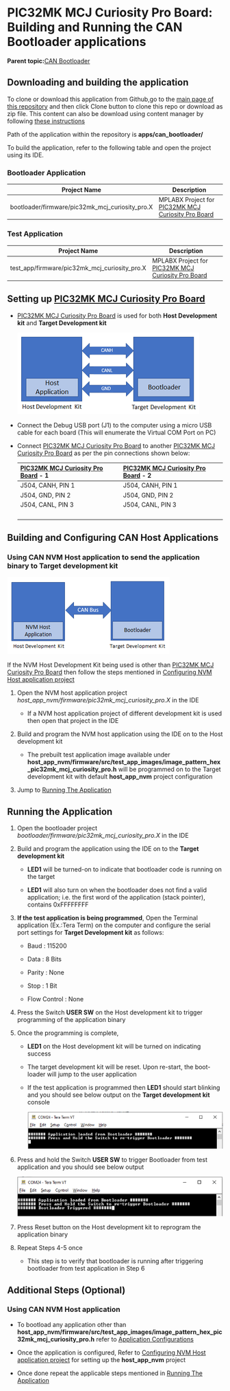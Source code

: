 # PIC32MK MCJ Curiosity Pro Board: Building and Running the CAN Bootloader applications

**Parent topic:**[CAN Bootloader](GUID-1CCA02F4-4DEA-487C-80E5-F67DBA68E20F.md)

## Downloading and building the application

To clone or download this application from Github,go to the [main page of this repository](https://github.com/Microchip-MPLAB-Harmony/bootloader_apps_can) and then click Clone button to clone this repo or download as zip file. This content can also be download using content manager by following [these instructions](https://github.com/Microchip-MPLAB-Harmony/contentmanager/wiki)

Path of the application within the repository is **apps/can\_bootloader/**

To build the application, refer to the following table and open the project using its IDE.

### Bootloader Application

|Project Name|Description|
|------------|-----------|
|bootloader/firmware/pic32mk\_mcj\_curiosity\_pro.X|MPLABX Project for [PIC32MK MCJ Curiosity Pro Board](https://www.microchip.com/en-us/development-tool/DT100113)|

### Test Application

|Project Name|Description|
|------------|-----------|
|test\_app/firmware/pic32mk\_mcj\_curiosity\_pro.X|MPLABX Project for [PIC32MK MCJ Curiosity Pro Board](https://www.microchip.com/en-us/development-tool/DT100113)|

## Setting up [PIC32MK MCJ Curiosity Pro Board](https://www.microchip.com/en-us/development-tool/DT100113)

-   [PIC32MK MCJ Curiosity Pro Board](https://www.microchip.com/en-us/development-tool/DT100113) is used for both **Host Development kit** and **Target Development kit**

    ![can_bootloader_host_target_connection](GUID-985E0786-75B2-4B99-8CD0-022FD5F5010F-low.png)

-   Connect the Debug USB port \(J1\) to the computer using a micro USB cable for each board \(This will enumerate the Virtual COM Port on PC\)

-   Connect [PIC32MK MCJ Curiosity Pro Board](https://www.microchip.com/en-us/development-tool/DT100113) to another [PIC32MK MCJ Curiosity Pro Board](https://www.microchip.com/en-us/development-tool/DT100113) as per the pin connections shown below:

    |[PIC32MK MCJ Curiosity Pro Board](https://www.microchip.com/en-us/development-tool/DT100113) - 1|[PIC32MK MCJ Curiosity Pro Board](https://www.microchip.com/en-us/development-tool/DT100113) - 2|
    |------------------------------------------------------------------------------------------------|------------------------------------------------------------------------------------------------|
    |J504, CANH, PIN 1|J504, CANH, PIN 1|
    |J504, GND, PIN 2|J504, GND, PIN 2|
    |J504, CANL, PIN 3|J504, CANL, PIN 3|
    | |


## Building and Configuring CAN Host Applications

### Using CAN NVM Host application to send the application binary to Target development kit

![host_app_nvm_setup](GUID-2CBE5220-8AAC-4B79-82D0-4AA6292D6B5E-low.png)

If the NVM Host Development Kit being used is other than [PIC32MK MCJ Curiosity Pro Board](https://www.microchip.com/en-us/development-tool/DT100113) then follow the steps mentioned in [Configuring NVM Host application project](GUID-1ED2F759-5E4D-46B1-A917-812D5232879E.md#)

1.  Open the NVM host application project *host\_app\_nvm/firmware/pic32mk\_mcj\_curiosity\_pro.X* in the IDE

    -   If a NVM host application project of different development kit is used then open that project in the IDE

2.  Build and program the NVM host application using the IDE on to the Host development kit

    -   The prebuilt test application image available under **host\_app\_nvm/firmware/src/test\_app\_images/image\_pattern\_hex\_pic32mk\_mcj\_curiosity\_pro.h** will be programmed on to the Target development kit with default **host\_app\_nvm** project configuration

3.  Jump to [Running The Application](#running-the-application)


## Running the Application

1.  Open the bootloader project *bootloader/firmware/pic32mk\_mcj\_curiosity\_pro.X* in the IDE

2.  Build and program the application using the IDE on to the **Target development kit**

    -   **LED1** will be turned-on to indicate that bootloader code is running on the target

    -   **LED1** will also turn on when the bootloader does not find a valid application; i.e. the first word of the application \(stack pointer\), contains 0xFFFFFFFF

3.  **If the test application is being programmed**, Open the Terminal application \(Ex.:Tera Term\) on the computer and configure the serial port settings for **Target Development kit** as follows:

    -   Baud : 115200

    -   Data : 8 Bits

    -   Parity : None

    -   Stop : 1 Bit

    -   Flow Control : None

4.  Press the Switch **USER SW** on the Host development kit to trigger programming of the application binary

5.  Once the programming is complete,

    -   **LED1** on the Host development kit will be turned on indicating success

    -   The target development kit will be reset. Upon re-start, the boot-loader will jump to the user application

    -   If the test application is programmed then **LED1** should start blinking and you should see below output on the **Target development kit** console

        ![output](GUID-486CF0C0-3906-436C-92FA-D7DEB8326B07-low.png)

6.  Press and hold the Switch **USER SW** to trigger Bootloader from test application and you should see below output

    ![output](GUID-704DA7B6-9A5C-4D8A-A91F-09A3A105A851-low.png)

7.  Press Reset button on the Host development kit to reprogram the application binary

8.  Repeat Steps 4-5 once

    -   This step is to verify that bootloader is running after triggering bootloader from test application in Step 6


## Additional Steps \(Optional\)

### Using CAN NVM Host application

-   To bootload any application other than **host\_app\_nvm/firmware/src/test\_app\_images/image\_pattern\_hex\_pic32mk\_mcj\_curiosity\_pro.h** refer to [Application Configurations](GUID-DBAD37CB-BA5E-414D-A3EC-AA6555B345EA.md)

-   Once the application is configured, Refer to [Configuring NVM Host application project](GUID-1ED2F759-5E4D-46B1-A917-812D5232879E.md) for setting up the **host\_app\_nvm** project

-   Once done repeat the applicable steps mentioned in [Running The Application](#running-the-application)


